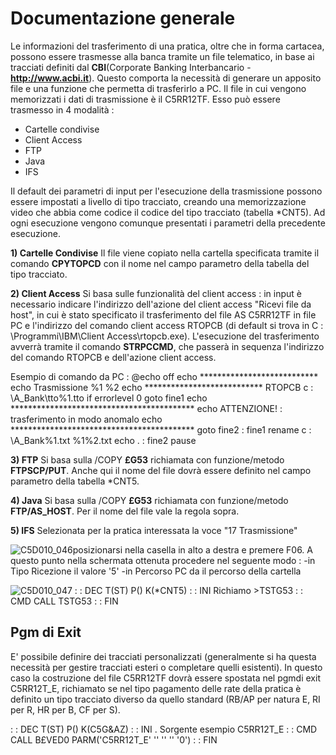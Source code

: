 # Documentazione generale
Le informazioni del trasferimento di una pratica, oltre che in forma cartacea, possono essere trasmesse alla banca tramite un file telematico, in base ai tracciati definiti dal **CBI**(Corporate Banking Interbancario -**http://www.acbi.it**).
Questo comporta la necessità di generare un apposito file e una funzione che permetta di trasferirlo a PC.
Il file in cui vengono memorizzati i dati di trasmissione è il C5RR12TF.
Esso può essere trasmesso in 4 modalità : 
 - Cartelle condivise
 - Client Access
 - FTP
 - Java
 - IFS

Il default dei parametri di input per l'esecuzione della trasmissione possono essere impostati a livello di tipo tracciato, creando una memorizzazione video che abbia come codice il codice del tipo tracciato (tabella \*CNT5). Ad ogni esecuzione vengono comunque presentati i parametri della precedente esecuzione.

**1) Cartelle Condivise**
Il file viene copiato nella cartella specificata tramite il comando **CPYTOPCD** con il nome nel campo parametro della tabella del tipo tracciato.

**2) Client Access**
Si basa sulle funzionalità del client access :  in input è necessario indicare l'indirizzo dell'azione del client access "Ricevi file da host", in cui è stato specificato il trasferimento del file AS C5RR12TF in file PC e l'indirizzo del comando client access RTOPCB (di default si trova in C : \Programmi\IBM\Client Access\rtopcb.exe).
L'esecuzione del trasferimento avverrà tramite il comando **STRPCCMD**, che passerà in sequenza l'indirizzo del comando RTOPCB e dell'azione client access.

Esempio di comando da PC : 
  @echo off
  echo \*\*\*\*\*\*\*\*\*\*\*\*\*\*\*\*\*\*\*\*\*\*\*\*\*\*\*
  echo Trasmissione %1 %2
  echo \*\*\*\*\*\*\*\*\*\*\*\*\*\*\*\*\*\*\*\*\*\*\*\*\*\*\*
  RTOPCB c : \A_Bank\tto\%1.tto
  if errorlevel 0 goto fine1
  echo \*\*\*\*\*\*\*\*\*\*\*\*\*\*\*\*\*\*\*\*\*\*\*\*\*\*\*\*\*\*\*\*\*\*\*\*\*\*\*\*\*\*
  echo ATTENZIONE! :  trasferimento in modo anomalo
  echo \*\*\*\*\*\*\*\*\*\*\*\*\*\*\*\*\*\*\*\*\*\*\*\*\*\*\*\*\*\*\*\*\*\*\*\*\*\*\*\*\*\*
  goto fine2
   : fine1
  rename c : \A_Bank\%1.txt %1%2.txt
  echo .
   : fine2
  pause

**3) FTP**
Si basa sulla /COPY **£G53** richiamata con funzione/metodo **FTPSCP/PUT**. Anche qui il nome del file dovrà essere definito nel campo parametro della tabella \*CNT5.

**4) Java**
Si basa sulla /COPY **£G53** richiamata con funzione/metodo **FTP/AS_HOST**. Per il nome del file vale la regola sopra.

**5) IFS**
Selezionata per la pratica interessata la voce "17 Trasmissione"

![C5D010_046](http://localhost:3000/immagini/C5D010_N/C5D010_046.png)posizionarsi nella casella in alto a destra e premere F06.
A questo punto nella schermata ottenuta procedere nel seguente modo : 
-in Tipo Ricezione il valore '5'
-in Percorso PC da il percorso della cartella

![C5D010_047](http://localhost:3000/immagini/C5D010_N/C5D010_047.png)
 :  : DEC T(ST) P() K(\*CNT5)
 :  : INI Richiamo >TSTG53
 :  : CMD CALL TSTG53
 :  : FIN

## Pgm di Exit
E' possibile definire dei tracciati personalizzati (generalmente si ha questa necessità per gestire tracciati esteri o completare quelli esistenti).
In questo caso la costruzione del file C5RR12TF dovrà essere spostata nel pgmdi exit C5RR12T_E, richiamato se nel tipo pagamento delle rate della pratica è definito un tipo tracciato diverso da quello standard (RB/AP per natura E, RI per R, HR per B, CF per S).

 :  : DEC T(ST) P() K(C5G&AZ)
 :  : INI . Sorgente esempio C5RR12T_E
 :  : CMD CALL B£VED0 PARM('C5RR12T_E' '' '' '' '0')
 :  : FIN
